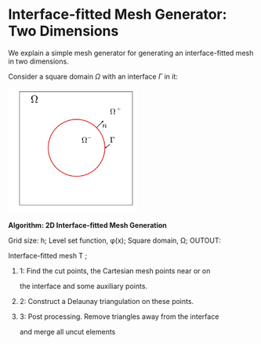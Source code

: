 # Interface-fitted Mesh Generator: Two Dimensions

 

We explain a simple mesh generator for generating an interface-fitted mesh in two dimensions. 

Consider a square domain $\Omega$ with an interface $\Gamma$ in it:

<img src="../assets/images/mesh/interfacedomain.png" alt="interfacedomain" style="zoom:67%;" />



**Algorithm:  2D Interface-fitted Mesh Generation**

Grid size: h; Level set function, φ(x); Square domain, Ω; OUTOUT:

Interface-fitted mesh T ;

1. 1:  Find the cut points, the Cartesian mesh points near or on

   the interface and some auxiliary points.

2. 2:  Construct a Delaunay triangulation on these points.

3. 3:  Post processing. Remove triangles away from the interface

   and merge all uncut elements